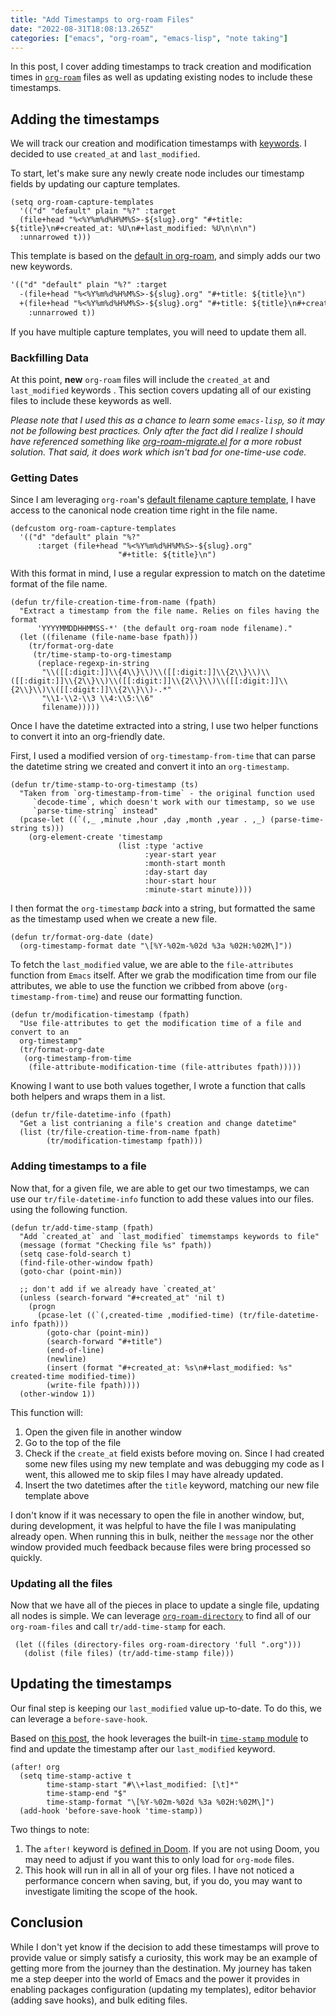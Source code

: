 ```yaml
---
title: "Add Timestamps to org-roam Files"
date: "2022-08-31T18:08:13.265Z"
categories: ["emacs", "org-roam", "emacs-lisp", "note taking"]
---
```


In this post, I cover adding timestamps to track creation and modification times in [`org-roam`](https://github.com/org-roam/org-roam) files as well as updating existing nodes to include these timestamps.

## Adding the timestamps

We will track our creation and modification timestamps with [keywords](https://orgmode.org/worg/dev/org-syntax.html#Keywords). I decided to use `created_at` and `last_modified`.

To start, let's make sure any newly create node includes our timestamp fields by updating our capture templates.

```emacs-lisp
(setq org-roam-capture-templates
  '(("d" "default" plain "%?" :target
  (file+head "%<%Y%m%d%H%M%S>-${slug}.org" "#+title: ${title}\n#+created_at: %U\n#+last_modified: %U\n\n\n")
  :unnarrowed t)))
```

This template is based on the [default in org-roam](https://github.com/org-roam/org-roam/blob/c3867619147175faf89ed8f3e90a1e67a4fd9655/org-roam-capture.el#L41-L45), and simply adds our two new keywords.

```diff
'(("d" "default" plain "%?" :target
  -(file+head "%<%Y%m%d%H%M%S>-${slug}.org" "#+title: ${title}\n")
  +(file+head "%<%Y%m%d%H%M%S>-${slug}.org" "#+title: ${title}\n#+created_at: %U\n#+last_modified: %U\n\n\n")
    :unnarrowed t))
```

If you have multiple capture templates, you will need to update them all.

### Backfilling Data

At this point, **new** `org-roam` files will include the `created_at` and `last_modified` keywords . This section covers updating all of our existing files to include these keywords as well.

_Please note that I used this as a chance to learn some `emacs-lisp`, so it may not be following best practices. Only after the fact did I realize I should have referenced something like [org-roam-migrate.el](https://github.com/org-roam/org-roam/blob/main/org-roam-migrate.el) for a more robust solution. That said, it does work which isn't bad for one-time-use code._

### Getting Dates

Since I am leveraging `org-roam`'s [default filename capture template](https://github.com/org-roam/org-roam/blob/7f453f3fffb924ca4ae3f8d34cabc03fbcae0127/org-roam-capture.el#L43), I have access to the canonical node creation time right in the file name.

```emacs-lisp
(defcustom org-roam-capture-templates
  '(("d" "default" plain "%?"
      :target (file+head "%<%Y%m%d%H%M%S>-${slug}.org"
                        "#+title: ${title}\n")
```

With this format in mind, I use a regular expression to match on the datetime format of the file name.

```emacs-lisp
(defun tr/file-creation-time-from-name (fpath)
  "Extract a timestamp from the file name. Relies on files having the format
      'YYYYMMDDHHMMSS-*' (the default org-roam node filename)."
  (let ((filename (file-name-base fpath)))
    (tr/format-org-date
     (tr/time-stamp-to-org-timestamp
      (replace-regexp-in-string
       "\\([[:digit:]]\\{4\\}\\)\\([[:digit:]]\\{2\\}\\)\\([[:digit:]]\\{2\\}\\)\\([[:digit:]]\\{2\\}\\)\\([[:digit:]]\\{2\\}\\)\\([[:digit:]]\\{2\\}\\)-.*"
       "\\1-\\2-\\3 \\4:\\5:\\6"
       filename)))))
```

Once I have the datetime extracted into a string, I use two helper functions to convert it into an org-friendly date.

First, I used a modified version of `org-timestamp-from-time` that can parse the datetime string we created and convert it into an `org-timestamp`.

```emacs-lisp
(defun tr/time-stamp-to-org-timestamp (ts)
  "Taken from `org-timestamp-from-time` - the original function used
     `decode-time`, which doesn't work with our timestamp, so we use
     `parse-time-string` instead"
  (pcase-let ((`(,_ ,minute ,hour ,day ,month ,year . ,_) (parse-time-string ts)))
    (org-element-create 'timestamp
                        (list :type 'active
                              :year-start year
                              :month-start month
                              :day-start day
                              :hour-start hour
                              :minute-start minute))))
```

I then format the `org-timestamp` _back_ into a string, but formatted the same as the timestamp used when we create a new file.

```emacs-lisp
(defun tr/format-org-date (date)
  (org-timestamp-format date "\[%Y-%02m-%02d %3a %02H:%02M\]"))
```

To fetch the `last_modified` value, we are able to the `file-attributes` function from `Emacs` itself. After we grab the modification time from our file attributes, we able to use the function we cribbed from above (`org-timestamp-from-time`) and reuse our formatting function.

```emacs-lisp
(defun tr/modification-timestamp (fpath)
  "Use file-attributes to get the modification time of a file and convert to an
  org-timestamp"
  (tr/format-org-date
   (org-timestamp-from-time
    (file-attribute-modification-time (file-attributes fpath)))))
```

Knowing I want to use both values together, I wrote a function that calls both helpers and wraps them in a list.

```emacs-lisp
(defun tr/file-datetime-info (fpath)
  "Get a list contrianing a file's creation and change datetime"
  (list (tr/file-creation-time-from-name fpath)
        (tr/modification-timestamp fpath)))
```

### Adding timestamps to a file

Now that, for a given file, we are able to get our two timestamps, we can use our `tr/file-datetime-info` function to add these values into our files. using the following function.

```emacs-lisp
(defun tr/add-time-stamp (fpath)
  "Add `created_at` and `last_modified` timemstamps keywords to file"
  (message (format "Checking file %s" fpath))
  (setq case-fold-search t)
  (find-file-other-window fpath)
  (goto-char (point-min))

  ;; don't add if we already have `created_at'
  (unless (search-forward "#+created_at" 'nil t)
    (progn
      (pcase-let ((`(,created-time ,modified-time) (tr/file-datetime-info fpath)))
        (goto-char (point-min))
        (search-forward "#+title")
        (end-of-line)
        (newline)
        (insert (format "#+created_at: %s\n#+last_modified: %s" created-time modified-time))
        (write-file fpath))))
  (other-window 1))
```

This function will:

1.  Open the given file in another window
2.  Go to the top of the file
3.  Check if the `create_at` field exists before moving on. Since I had created some new files using my new template and was debugging my code as I went, this allowed me to skip files I may have already updated.
4.  Insert the two datetimes after the `title` keyword, matching our new file template above

I don't know if it was necessary to open the file in another window, but, during development, it was helpful to have the file I was manipulating already open. When running this in bulk, neither the `message` nor the other window provided much feedback because files were bring processed so quickly.

### Updating all the files

Now that we have all of the pieces in place to update a single file, updating all nodes is simple. We can leverage [`org-roam-directory`](https://github.com/org-roam/org-roam/blob/7f453f3fffb924ca4ae3f8d34cabc03fbcae0127/org-roam.el#L115-L119) to find all of our `org-roam-files` and call `tr/add-time-stamp` for each.

```emacs-lisp
 (let ((files (directory-files org-roam-directory 'full ".org")))
   (dolist (file files) (tr/add-time-stamp file)))
```

## Updating the timestamps

Our final step is keeping our `last_modified` value up-to-date. To do this, we can leverage a `before-save-hook`.

Based on [this post](https://org-roam.discourse.group/t/update-a-field-last-modified-at-save/321/18), the hook leverages the built-in [`time-stamp` module](https://www.emacswiki.org/emacs/TimeStamp) to find and update the timestamp after our `last_modified` keyword.

```emacs-lisp
(after! org
  (setq time-stamp-active t
        time-stamp-start "#\\+last_modified: [\t]*"
        time-stamp-end "$"
        time-stamp-format "\[%Y-%02m-%02d %3a %02H:%02M\]")
  (add-hook 'before-save-hook 'time-stamp))
```

Two things to note:

1.  The `after!` keyword is [defined in Doom](https://github.com/doomemacs/doomemacs/blob/c44bc81a05f3758ceaa28921dd9c830b9c571e61/lisp/doom-lib.el#L496). If you are not using Doom, you may need to adjust if you want this to only load for `org-mode` files.
2.  This hook will run in all in all of your org files. I have not noticed a performance concern when saving, but, if you do, you may want to investigate limiting the scope of the hook.

## Conclusion

While I don't yet know if the decision to add these timestamps will prove to provide value or simply satisfy a curiosity, this work may be an example of getting more from the journey than the destination. My journey has taken me a step deeper into the world of Emacs and the power it provides in enabling packages configuration (updating my templates), editor behavior (adding save hooks), and bulk editing files.
